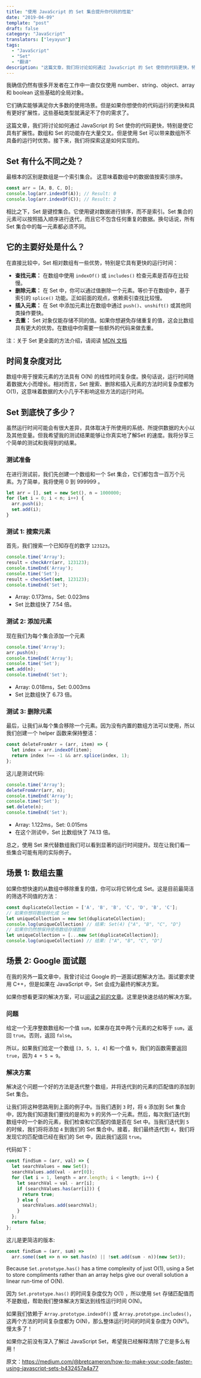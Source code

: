 ```yaml
---
title: "使用 JavaScript 的 Set 集合提升你代码的性能"
date: "2019-04-09"
template: "post"
draft: false
category: "JavaScript"
translators: ["leyayun"]
tags:
  - "JavaScript"
  - "Set"
  - "翻译"
description: "这篇文章，我们将讨论如何通过 JavaScript 的 Set 使你的代码更快，特别是使它具有扩展性。数组和 Set 的功能存在大量交叉。但是使用 Set 可以带来数组所不具备的运行时优势。接下来，我们将探索这是如何实现的。"
---
```

我确信仍然有很多开发者在工作中一直仅仅使用 number、string、object、array 和 boolean 这些基础的全局对象。

它们确实能够满足你大多数的使用场景。但是如果你想使你的代码运行的更快和具有更好扩展性，这些基础类型就满足不了你的需求了。

这篇文章，我们将讨论如何通过 JavaScript 的 Set 使你的代码更快，特别是使它具有扩展性。数组和 Set 的功能存在大量交叉。但是使用 Set 可以带来数组所不具备的运行时优势。接下来，我们将探索这是如何实现的。

## Set 有什么不同之处？
最根本的区别是数组是一个索引集合。 这意味着数组中的数据值按索引排序。

```js
const arr = [A, B, C, D];
console.log(arr.indexOf(A)); // Result: 0
console.log(arr.indexOf(C)); // Result: 2
```

相比之下，Set 是键控集合。它使用键对数据进行排序，而不是索引。Set 集合的元素可以按照插入顺序进行迭代，而且它不包含任何重复的数据。换句话说，所有 Set 集合中的每一元素都必须不同。


## 它的主要好处是什么？

在直接比较中，Set 相对数组有一些优势，特别是它具有更快的运行时间：

- **查找元素：** 在数组中使用 `indexOf()` 或 `includes()` 检查元素是否存在比较慢。
- **删除元素：** 在 Set 中，你可以通过值删除一个元素。等价于在数组中，基于索引的 `splice()` 功能。正如前面的观点，依赖索引查找比较慢。
- **插入元素：** 在 Set 中添加元素比在数组中通过 `push()`、`unshift()` 或其他同类操作要快。
- **去重：** Set 对象仅能存储不同的值。如果你想避免存储重复的值，这会比数组具有更大的优势。在数组中你需要一些额外的代码来做去重。

注：关于 Set 更全面的方法介绍，请阅读 [MDN 文档](https://developer.mozilla.org/en-US/docs/Web/JavaScript/Reference/Global_Objects/Set#Methods)

## 时间复杂度对比
数组中用于搜索元素的方法具有 O(N) 的线性时间复杂度。换句话说，运行时间随着数据大小而增长。相对而言，Set 搜索、删除和插入元素的方法时间复杂度都为 O(1)，这意味着数据的大小几乎不影响这些方法的运行时间。

## Set 到底快了多少？
虽然运行时间可能会有很大差异，具体取决于所使用的系统、所提供数据的大小以及其他变量。但我希望我的测试结果能够让你真实地了解Set 的速度。我将分享三个简单的测试和我得到的结果。

### 测试准备
在进行测试前，我们先创建一个数组和一个 Set 集合，它们都包含一百万个元素。为了简单，我将使用 0 到 999999 。

```js
let arr = [], set = new Set(), n = 1000000;
for (let i = 0; i < n; i++) {
  arr.push(i);
  set.add(i);
}
```

### 测试 1: 搜索元素

首先，我们搜索一个已知存在的数字 `123123`。

```js
console.time('Array'); 
result = checkArr(arr, 123123); 
console.timeEnd('Array');
console.time('Set'); 
result = checkSet(set, 123123); 
console.timeEnd('Set');
```

- Array: 0.173ms，Set: 0.023ms
- Set 比数组快了 7.54 倍。

### 测试 2: 添加元素

现在我们为每个集合添加一个元素

```js
console.time('Array'); 
arr.push(n);
console.timeEnd('Array');
console.time('Set'); 
set.add(n);
console.timeEnd('Set');
```

- Array: 0.018ms，Set: 0.003ms
- Set 比数组快了 6.73 倍。

### 测试 3: 删除元素

最后，让我们从每个集合移除一个元素。因为没有内置的数组方法可以使用，所以我们创建一个 helper 函数来保持整洁：

```js
const deleteFromArr = (arr, item) => {
  let index = arr.indexOf(item);
  return index !== -1 && arr.splice(index, 1);
};
```

这儿是测试代码:

```js
console.time('Array'); 
deleteFromArr(arr, n);
console.timeEnd('Array');
console.time('Set'); 
set.delete(n);
console.timeEnd('Set');
```

- Array: 1.122ms，Set: 0.015ms
- 在这个测试中，Set 比数组快了 74.13 倍。

总之，使用 Set 来代替数组我们可以看到显著的运行时间提升。现在让我们看一些集合可能有用的实际例子。

## 场景 1: 数组去重

如果你想快速的从数组中移除重复的值，你可以将它转化成 Set。这是目前最简洁的筛选不同值的方法：

```js
const duplicateCollection = ['A', 'B', 'B', 'C', 'D', 'B', 'C'];
// 如果你想将数组转化成 Set
let uniqueCollection = new Set(duplicateCollection);
console.log(uniqueCollection) // 结果: Set(4) {"A", "B", "C", "D"}
// 如果你仍然想保持使用数组存储数据
let uniqueCollection = [...new Set(duplicateCollection)];
console.log(uniqueCollection) // 结果: ["A", "B", "C", "D"]
```

## 场景 2: Google 面试题
在我的另外一篇文章中，我曾讨论过 Google 的一道面试题解决方法。面试要求使用 C++，但是如果在 JavaScript 中，Set 会成为最终的解决方案。

如果你想看更深的解决方案，可以[阅读之前的文章](https://medium.com/@bretcameron/4-ways-to-solve-a-google-interview-question-in-javascript-12e6eec87576)。这里是快速总结的解决方案。

### 问题
给定一个无序整数数组和一个值 `sum`，如果存在其中两个元素的之和等于 `sum`，返回 `true`。否则，返回 `false`。

所以，如果我们给定一个数组 `[3, 5, 1, 4]` 和一个值 `9`，我们的函数需要返回 `true`，因为 `4 + 5 = 9`。

### 解决方案
解决这个问题一个好的方法是迭代整个数组，并将迭代到的元素的匹配值的添加到 Set 集合。

让我们将这种思路用到上面的例子中。当我们遇到 `3` 时，将 `6` 添加到 Set 集合中，因为我们知道我们要找的是和为 `9` 的另外一个元素。然后，每次我们迭代到数组中的一个新的元素，我们检查和它匹配的值是否在 Set 中。当我们迭代到 `5` 的时候，我们将将添加 `4` 到我们的 Set 集合中。接着，我们最终迭代到 `4`，我们将发现它的匹配值已经在我们的 Set 中，因此我们返回 `true`。

代码如下：

```js
const findSum = (arr, val) => {
  let searchValues = new Set();
  searchValues.add(val - arr[0]);
  for (let i = 1, length = arr.length; i < length; i++) {
    let searchVal = val - arr[i];
    if (searchValues.has(arr[i])) {
      return true;
    } else {
      searchValues.add(searchVal);
    }
  };
  return false;
};
```

这儿是更简洁的版本:

```js
const findSum = (arr, sum) =>
  arr.some((set => n => set.has(n) || !set.add(sum - n))(new Set));
```

Because `Set.prototype.has()` has a time complexity of just O(1), using a Set to store compliments rather than an array helps give our overall solution a linear run-time of O(N).

因为 `Set.prototype.has()` 的时间复杂度仅为 O(1) ，所以使用 `Set` 存储匹配值而不是数组，帮助我们整体解决方案达到线性运行时间 O(N)。

如果我们依赖于 `Array.prototype.indexOf()` 或 `Array.prototype.includes()`，这两个方法的时间复杂度都为 O(N)，那么整体运行时间的时间复杂度为 O(N²)。慢太多了！

如果你之前没有深入了解过 JavaScript Set，希望我已经解释清除了它是多么有用！

原文：https://medium.com/@bretcameron/how-to-make-your-code-faster-using-javascript-sets-b432457a4a77